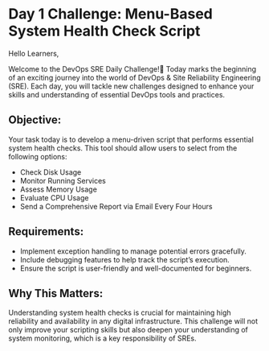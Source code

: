 # Day 1 Challenge: Menu-Based System Health Check Script

Hello Learners,

Welcome to the DevOps SRE Daily Challenge!🎉 
Today marks the beginning of an exciting journey into the world of DevOps & Site Reliability Engineering (SRE). Each day, you will tackle new challenges designed to enhance your skills and understanding of essential DevOps tools and practices.



## Objective:
Your task today is to develop a menu-driven script that performs essential system health checks. This tool should allow users to select from the following options:

- Check Disk Usage
- Monitor Running Services
- Assess Memory Usage
- Evaluate CPU Usage
- Send a Comprehensive Report via Email Every Four Hours


## Requirements:
- Implement exception handling to manage potential errors gracefully.
- Include debugging features to help track the script’s execution.
- Ensure the script is user-friendly and well-documented for beginners.


## Why This Matters:
Understanding system health checks is crucial for maintaining high reliability and availability in any digital infrastructure. This challenge will not only improve your scripting skills but also deepen your understanding of system monitoring, which is a key responsibility of SREs.

